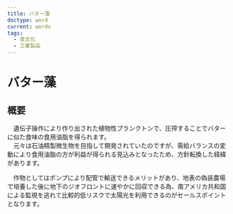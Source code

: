 ```yaml
---
title: バター藻
doctype: word
current: words
tags:
  - 食文化
  - 工業製品
---
```

# バター藻

## 概要

　遺伝子操作により作り出された植物性プランクトンで、圧搾することでバターに似た食味の食用油脂を得られます。  
　元々は石油精製微生物を目指して開発されていたのですが、需給バランスの変動により食用油脂の方が利益が得られる見込みとなったため、方針転換した経緯があります。

　作物としてはポンプにより配管で輸送できるメリットがあり、地表の偽装農場で培養した後に地下のジオフロントに速やかに回収できる為、南アメリカ共和国による監視を逃れて比較的低リスクで太陽光を利用できるのがセールスポイントとなります。
